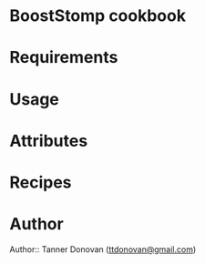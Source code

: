 # BoostStomp cookbook

# Requirements

# Usage

# Attributes

# Recipes

# Author

Author:: Tanner Donovan (<ttdonovan@gmail.com>)
